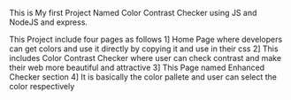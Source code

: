 This is My first Project Named Color Contrast Checker using JS and NodeJS and express.

This Project include four pages as follows
1] Home Page where developers can get colors and use it directly by copying it and use in their css
2] This includes Color Contrast Checker where user can check contrast and make their web more beautiful and attractive
3] This Page named Enhanced Checker section
4] It is basically the color pallete and user can select the color respectively
